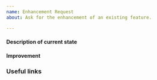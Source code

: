 ```yaml
---
name: Enhancement Request
about: Ask for the enhancement of an existing feature.

---
```


#### Description of current state
<!-- Please describe the current state and why it is important to enhance. -->

#### Improvement
<!-- Please describe the enhancement. -->

### Useful links
<!-- Please include links to any documentation that you think is useful. -->

<!-- Thanks for contributing! -->


